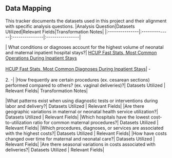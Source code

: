 
## Data Mapping

This tracker documents the datasets used in this project and their alignment with specific analysis questions.
|Analysis Question|Datasets Utilized|Relevant Fields|Transformation Notes|
|:---------------|:--------------|:---------------|:----------------|

| What conditions or diagnoses account for the highest volume of neonatal and maternal inpatient hospital stays?| [HCUP Fast Stats, Most Common Operations During Inpatient Stays](https://datatools.ahrq.gov/hcup-fast-stats?tab=national-hospital-utilization-costs&dash=77) 
<br> <br> [HCUP Fast Stats, Most Common Diagnoses During Inpatient Stays](https://datatools.ahrq.gov/hcup-fast-stats?tab=national-hospital-utilization-costs&dash=75)| - <br> <br> 2. -|
|How frequently are certain procedures (ex. cesarean sections) performed compared to others? (ex. vaginal deliveries)?| Datasets Utilized   | Relevant Fields| Transformation Notes|

|What patterns exist when using diagnostic tests or interventions during labor and delivery?| Datasets Utilized   | Relevant Fields|
|Are there geographic variations in maternal or neonatal health service utilization?| Datasets Utilized   | Relevant Fields|
|Which hospitals have the lowest cost-to-utilization ratio for common maternal procedures?| Datasets Utilized   | Relevant Fields|
|Which procedures, diagnoses, or services are associated with the highest costs?| Datasets Utilized   | Relevant Fields|
|How have costs changed over time for maternal and neonatal care?| Datasets Utilized   | Relevant Fields|
|Are there seasonal variations in costs associated with deliveries?| Datasets Utilized   | Relevant Fields|
